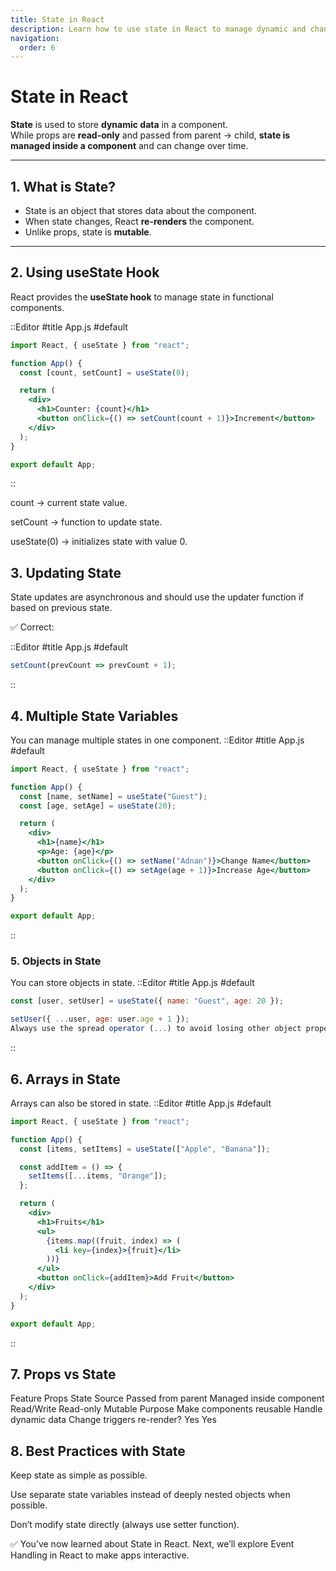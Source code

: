 ```yaml
---
title: State in React
description: Learn how to use state in React to manage dynamic and changeable data in components.
navigation:
  order: 6
---
```


# State in React

**State** is used to store **dynamic data** in a component.  
While props are **read-only** and passed from parent → child, **state is managed inside a component** and can change over time.

---

## 1. What is State?

- State is an object that stores data about the component.  
- When state changes, React **re-renders** the component.  
- Unlike props, state is **mutable**.

---

## 2. Using useState Hook

React provides the **useState hook** to manage state in functional components.

::Editor
#title
App.js
#default
```jsx
import React, { useState } from "react";

function App() {
  const [count, setCount] = useState(0);

  return (
    <div>
      <h1>Counter: {count}</h1>
      <button onClick={() => setCount(count + 1)}>Increment</button>
    </div>
  );
}

export default App;
```
::

count → current state value.

setCount → function to update state.

useState(0) → initializes state with value 0.


## 3. Updating State
State updates are asynchronous and should use the updater function if based on previous state.

✅ Correct:

::Editor
#title
App.js
#default
```jsx
setCount(prevCount => prevCount + 1);
```
::
## 4. Multiple State Variables
You can manage multiple states in one component.
::Editor
#title
App.js
#default

```jsx
import React, { useState } from "react";

function App() {
  const [name, setName] = useState("Guest");
  const [age, setAge] = useState(20);

  return (
    <div>
      <h1>{name}</h1>
      <p>Age: {age}</p>
      <button onClick={() => setName("Adnan")}>Change Name</button>
      <button onClick={() => setAge(age + 1)}>Increase Age</button>
    </div>
  );
}

export default App;
```
::

### 5. Objects in State
You can store objects in state.
::Editor
#title
App.js
#default
```jsx
const [user, setUser] = useState({ name: "Guest", age: 20 });

setUser({ ...user, age: user.age + 1 });
Always use the spread operator (...) to avoid losing other object properties.
```
::

## 6. Arrays in State
Arrays can also be stored in state.
::Editor
#title
App.js
#default

```jsx
import React, { useState } from "react";

function App() {
  const [items, setItems] = useState(["Apple", "Banana"]);

  const addItem = () => {
    setItems([...items, "Orange"]);
  };

  return (
    <div>
      <h1>Fruits</h1>
      <ul>
        {items.map((fruit, index) => (
          <li key={index}>{fruit}</li>
        ))}
      </ul>
      <button onClick={addItem}>Add Fruit</button>
    </div>
  );
}

export default App;
```
::

## 7. Props vs State
Feature	Props	State
Source	Passed from parent	Managed inside component
Read/Write	Read-only	Mutable
Purpose	Make components reusable	Handle dynamic data
Change triggers re-render?	Yes	Yes

## 8. Best Practices with State
Keep state as simple as possible.

Use separate state variables instead of deeply nested objects when possible.

Don’t modify state directly (always use setter function).

✅ You’ve now learned about State in React.
Next, we’ll explore Event Handling in React to make apps interactive.